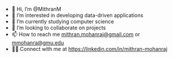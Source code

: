 - 👋 Hi, I’m @MithranM
- 👀 I’m interested in developing data-driven applications
- 🌱 I’m currently studying computer science
- 💞️ I’m looking to collaborate on projects
- 📫 How to reach me mithran.mohanraj@gmail.com or mmohanra@gmu.edu
- 🧑‍💼 Connect with me at https://linkedin.com/in/mithran-mohanraj

<!---
MithranM/MithranM is a ✨ special ✨ repository because its `README.md` (this file) appears on your GitHub profile.
You can click the Preview link to take a look at your changes.
--->
